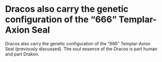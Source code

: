 # Dracos also carry the genetic configuration of the “666” Templar-Axion Seal

Dracos also carry the genetic configuration of the “666” Templar-Axion Seal
(previously discussed). The soul essence of the Dracos is part human and part
Drakon.